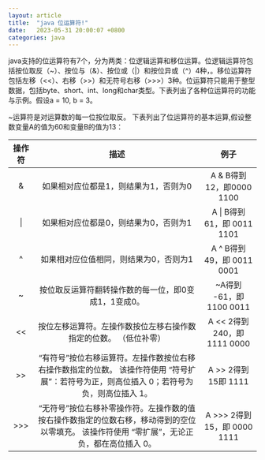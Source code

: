 ```yaml
---
layout: article
title:  "java 位运算符!"
date:   2023-05-31 20:00:07 +0800
categories: java
---
```


java支持的位运算符有7个，分为两类：位逻辑运算和移位运算。位逻辑运算符包括按位取反（~）、按位与（&）、按位或（|）和按位异或（^）4种，。移位运算符包括左移（<<）、右移（>>）和无符号右移（>>>）3种。位运算符只能用于整型数据，包括byte、short、int、long和char类型。下表列出了各种位运算符的功能与示例。假设a = 10, b = 3。


~运算符是对运算数的每一位按位取反。
下表列出了位运算符的基本运算,假设整数变量A的值为60和变量B的值为13：

| 操作符 |                                                                     描述                                                                     |             例子             |
| :----: | :------------------------------------------------------------------------------------------------------------------------------------------: | :--------------------------: |
|   &    |                                                    如果相对应位都是1，则结果为1，否则为0                                                     |  A & B得到 12，即0000 1100   |
|   \|   |                                                    如果相对应位都是0，则结果为0，否则为1                                                     |  A \| B得到61，即 0011 1101  |
|   ^    |                                                    如果相对应位值相同，则结果为0，否则为1                                                    |  A ^ B得到 49，即 0011 0001  |
|   ~    |                                             按位取反运算符翻转操作数的每一位，即0变成1，1变成0。                                             |   ~A得到 -61，即1100 0011    |
|   <<   |                                      按位左移运算符。左操作数按位左移右操作数指定的位数。 （低位补零）                                       | A << 2得到 240，即 1111 0000 |
|   >>   |  “有符号”按位右移运算符。左操作数按位右移右操作数指定的位数。 该操作符使用 “符号扩展”：若符号为正，则高位插入 0；若符号为负，则高位插入 1。  |     A >> 2得到15即 1111      |
|  >>>   | “无符号”按位右移补零操作符。左操作数的值按右操作数指定的位数右移，移动得到的空位以零填充。 该操作符使用 “零扩展”，无论正负，都在高位插入 0。 | A >>> 2得到 15，即 0000 1111 |